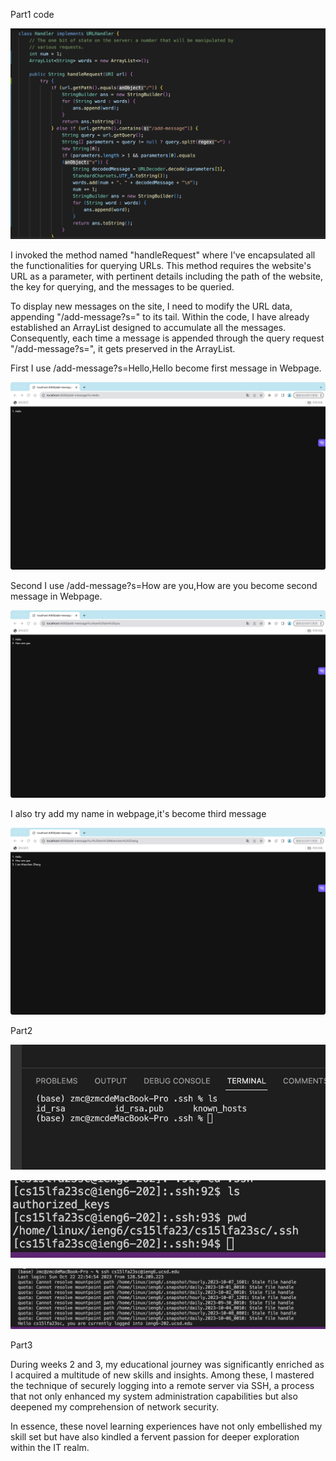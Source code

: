 Part1
code

![image](https://raw.githubusercontent.com/zmc0806/cse15L-lab-report2/main/code.jpeg)

I invoked the method named "handleRequest" where I've encapsulated all the functionalities for querying URLs. This method requires the website's URL as a parameter, with pertinent details including the path of the website, the key for querying, and the messages to be queried. 

To display new messages on the site, I need to modify the URL data, appending "/add-message?s=" to its tail. Within the code, I have already established an ArrayList designed to accumulate all the messages. Consequently, each time a message is appended through the query request "/add-message?s=", it gets preserved in the ArrayList.

First I use /add-message?s=Hello,Hello become first message in Webpage.

![image](https://raw.githubusercontent.com/zmc0806/cse15L-lab-report2/main/Hello.jpeg)

Second I use /add-message?s=How are you,How are you become second message in Webpage.

![image](https://raw.githubusercontent.com/zmc0806/cse15L-lab-report2/main/howareyou.jpeg)

I also try add my name in webpage,it's become third message

![image](https://raw.githubusercontent.com/zmc0806/cse15L-lab-report2/main/myname.jpeg)


Part2

![image](https://raw.githubusercontent.com/zmc0806/cse15L-lab-report2/main/1.jpeg)

![image](https://raw.githubusercontent.com/zmc0806/cse15L-lab-report2/main/2.jpeg)

![image](https://raw.githubusercontent.com/zmc0806/cse15L-lab-report2/main/3.jpeg)

Part3

During weeks 2 and 3, my educational journey was significantly enriched as I acquired a multitude of new skills and insights. Among these, I mastered the technique of securely logging into a remote server via SSH, a process that not only enhanced my system administration capabilities but also deepened my comprehension of network security. 

In essence, these novel learning experiences have not only embellished my skill set but have also kindled a fervent passion for deeper exploration within the IT realm.

